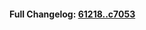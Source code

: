 

#### **Full Changelog:** [61218..c7053](https://github.com/mediar-ai/screenpipe/compare/61218..c7053)

